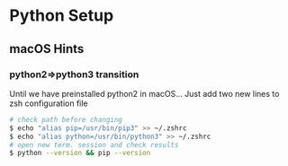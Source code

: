 # Python Setup

## macOS Hints

### python2=>python3 transition

Until we have preinstalled python2 in macOS... Just add two new lines to zsh configuration file

```bash
# check path before changing
$ echo "alias pip=/usr/bin/pip3" >> ~/.zshrc  
$ echo "alias python=/usr/bin/python3" >> ~/.zshrc
# open new term. session and check results
$ python --version && pip --version  
```



